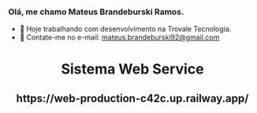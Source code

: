 ### Olá, me chamo Mateus Brandeburski Ramos.


- 🔭 Hoje trabalhando com desenvolvimento na Trovale Tecnologia.
- 💬 Contate-me no e-mail: mateus.brandeburski92@gmail.com  




<h1 align="center"> Sistema Web Service </h1>

<h2 align="center">  https://web-production-c42c.up.railway.app/ </h2>


  
